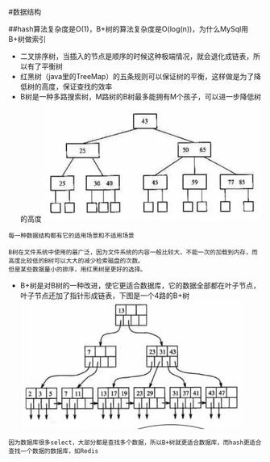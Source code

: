 #数据结构

##hash算法复杂度是O(1)，B+树的算法复杂度是O(log(n))，为什么MySql用B+树做索引
- 二叉排序树，当插入的节点是顺序的时候这种极端情况，就会退化成链表，所以有了平衡树
- 红黑树（java里的TreeMap）的五条规则可以保证树的平衡，这样做是为了降低树的高度，保证查找的效率
- B树是一种多路搜索树，M路树的B树最多能拥有M个孩子，可以进一步降低树的高度
![Image text](image/b-tree.png)
```
每一种数据结构都有它的适用场景和不适用场景

B树在文件系统中使用的最广泛，因为文件系统的内容一般比较大，不能一次的加载到内存，而高度比较低的B树可以大大的减少检索磁盘的次数。
但是某些数据量小的排序，用红黑树是更好的选择。
```

- B+树是对B树的一种改进，使它更适合数据库，它的数据全部都在叶子节点，叶子节点还加了指针形成链表，下图是一个4路的B+树
![Image text](image/b-plus-tree.png)
```
因为数据库很多select，大部分都是查找多个数据，所以B+树就更适合数据库，而hash更适合查找一个数据的数据库，如Redis
```
